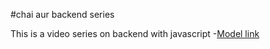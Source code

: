 #chai aur backend series

This is a video series on backend with javascript
-[Model link](https://app.eraser.io/workspace/LuTIeZDh4y2k3IOIurru?origin=share)
